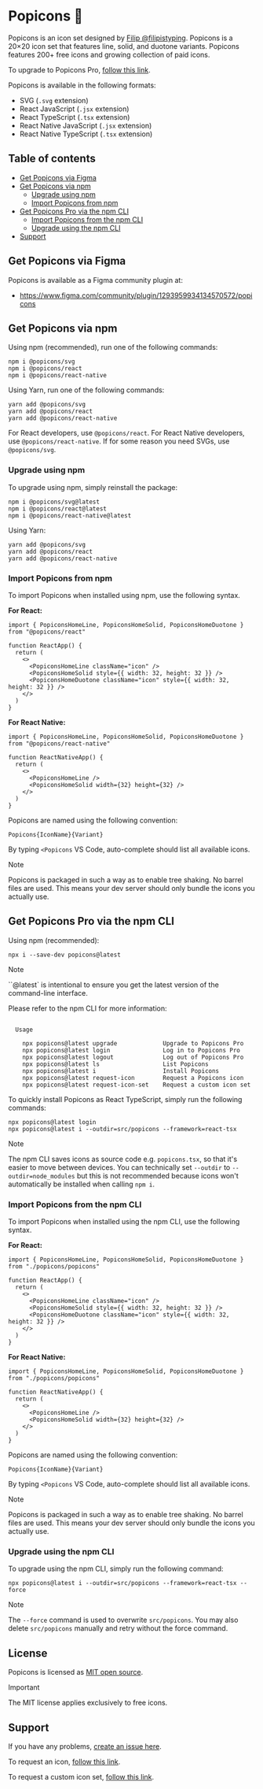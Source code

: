 # Popicons 🎈

Popicons is an icon set designed by [Filip @filipistyping](https://x.com/filipistyping). Popicons is a 20×20 icon set that features line, solid, and duotone variants. Popicons features 200+ free icons and growing collection of paid icons.

To upgrade to Popicons Pro, [follow this link](https://popicons.cc).

Popicons is available in the following formats:

- SVG (`.svg` extension)
- React JavaScript (`.jsx` extension)
- React TypeScript (`.tsx` extension)
- React Native JavaScript (`.jsx` extension)
- React Native TypeScript (`.tsx` extension)

## Table of contents

- [Get Popicons via Figma](#get-popicons-via-figma)
- [Get Popicons via npm](#get-popicons-via-npm)
  - [Upgrade using npm](#upgrade-using-npm)
  - [Import Popicons from npm](#import-popicons-from-npm)
- [Get Popicons Pro via the npm CLI](#get-popicons-pro-via-the-npm-cli)
  - [Import Popicons from the npm CLI](#import-popicons-from-the-npm-cli)
  - [Upgrade using the npm CLI](#upgrade-using-the-npm-cli)
- [Support](#support)

## Get Popicons via Figma

Popicons is available as a Figma community plugin at:

- https://www.figma.com/community/plugin/1293959934134570572/popicons

## Get Popicons via npm

Using npm (recommended), run one of the following commands:

```
npm i @popicons/svg
npm i @popicons/react
npm i @popicons/react-native
```

Using Yarn, run one of the following commands:

```
yarn add @popicons/svg
yarn add @popicons/react
yarn add @popicons/react-native
```

For React developers, use `@popicons/react`. For React Native developers, use `@popicons/react-native`. If for some reason you need SVGs, use `@popicons/svg`.

### Upgrade using npm

To upgrade using npm, simply reinstall the package:

```
npm i @popicons/svg@latest
npm i @popicons/react@latest
npm i @popicons/react-native@latest
```

Using Yarn:

```
yarn add @popicons/svg
yarn add @popicons/react
yarn add @popicons/react-native
```

### Import Popicons from npm

To import Popicons when installed using npm, use the following syntax.

**For React:**

```tsx
import { PopiconsHomeLine, PopiconsHomeSolid, PopiconsHomeDuotone } from "@popicons/react"

function ReactApp() {
  return (
    <>
      <PopiconsHomeLine className="icon" />
      <PopiconsHomeSolid style={{ width: 32, height: 32 }} />
      <PopiconsHomeDuotone className="icon" style={{ width: 32, height: 32 }} />
    </>
  )
}
```

**For React Native:**

```tsx
import { PopiconsHomeLine, PopiconsHomeSolid, PopiconsHomeDuotone } from "@popicons/react-native"

function ReactNativeApp() {
  return (
    <>
      <PopiconsHomeLine />
      <PopiconsHomeSolid width={32} height={32} />
    </>
  )
}
```

Popicons are named using the following convention:

```
Popicons{IconName}{Variant}
```

By typing `<Popicons` VS Code, auto-complete should list all available icons.

> [!NOTE]
> Popicons is packaged in such a way as to enable tree shaking. No barrel files are used. This means your dev server should only bundle the icons you actually use.

## Get Popicons Pro via the npm CLI

Using npm (recommended):

```
npx i --save-dev popicons@latest
```

> [!NOTE]
> ``@latest` is intentional to ensure you get the latest version of the command-line interface.

Please refer to the npm CLI for more information:

```

  Usage

    npx popicons@latest upgrade             Upgrade to Popicons Pro
    npx popicons@latest login               Log in to Popicons Pro
    npx popicons@latest logout              Log out of Popicons Pro
    npx popicons@latest ls                  List Popicons
    npx popicons@latest i                   Install Popicons
    npx popicons@latest request-icon        Request a Popicons icon
    npx popicons@latest request-icon-set    Request a custom icon set

```

To quickly install Popicons as React TypeScript, simply run the following commands:

```
npx popicons@latest login
npx popicons@latest i --outdir=src/popicons --framework=react-tsx
```

> [!NOTE]
> The npm CLI saves icons as source code e.g. `popicons.tsx`, so that it's easier to move between devices. You can technically set `--outdir` to `--outdir=node_modules` but this is not recommended because icons won't automatically be installed when calling `npm i`.

### Import Popicons from the npm CLI

To import Popicons when installed using the npm CLI, use the following syntax.

**For React:**

```tsx
import { PopiconsHomeLine, PopiconsHomeSolid, PopiconsHomeDuotone } from "./popicons/popicons"

function ReactApp() {
  return (
    <>
      <PopiconsHomeLine className="icon" />
      <PopiconsHomeSolid style={{ width: 32, height: 32 }} />
      <PopiconsHomeDuotone className="icon" style={{ width: 32, height: 32 }} />
    </>
  )
}
```

**For React Native:**

```tsx
import { PopiconsHomeLine, PopiconsHomeSolid, PopiconsHomeDuotone } from "./popicons/popicons"

function ReactNativeApp() {
  return (
    <>
      <PopiconsHomeLine />
      <PopiconsHomeSolid width={32} height={32} />
    </>
  )
}
```

Popicons are named using the following convention:

```
Popicons{IconName}{Variant}
```

By typing `<Popicons` VS Code, auto-complete should list all available icons.

> [!NOTE]
> Popicons is packaged in such a way as to enable tree shaking. No barrel files are used. This means your dev server should only bundle the icons you actually use.

### Upgrade using the npm CLI

To upgrade using the npm CLI, simply run the following command:

```
npx popicons@latest i --outdir=src/popicons --framework=react-tsx --force
```

> [!NOTE]
> The `--force` command is used to overwrite `src/popicons`. You may also delete `src/popicons` manually and retry without the force command.

## License

Popicons is licensed as [MIT open source](https://github.com/uxthings/popicons/blob/main/LICENSE).

> [!IMPORTANT]
> The MIT license applies exclusively to free icons.

## Support

If you have any problems, [create an issue here](https://github.com/uxthings/popicons/issues/new).

To request an icon, [follow this link](https://popicons.lemonsqueezy.com/checkout/buy/422a00c5-611d-46fc-aa4c-8d6176347fd1).

To request a custom icon set, [follow this link](https://cal.com/uxthings/popicons).
